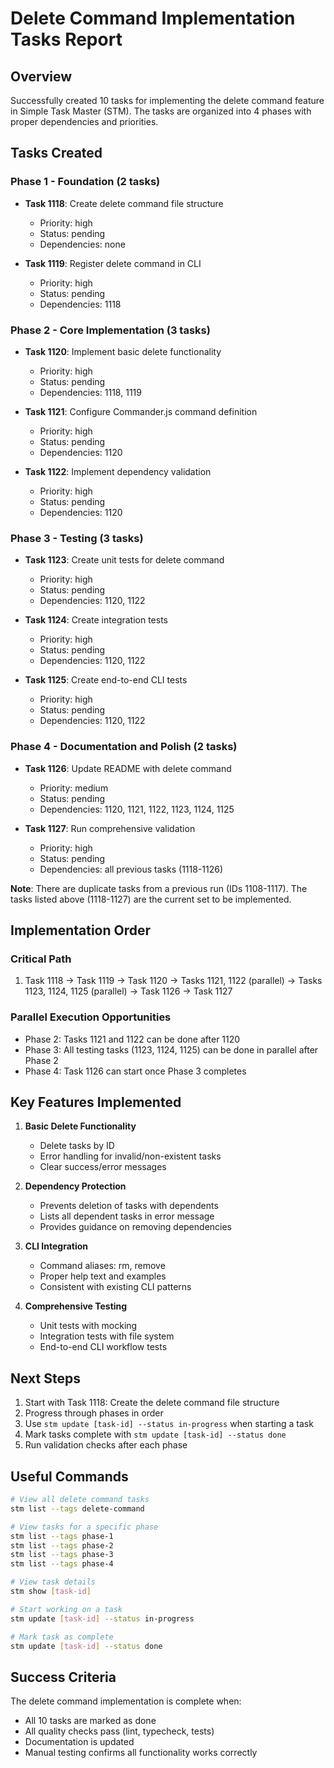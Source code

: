 # Delete Command Implementation Tasks Report

## Overview

Successfully created 10 tasks for implementing the delete command feature in Simple Task Master (STM). The tasks are organized into 4 phases with proper dependencies and priorities.

## Tasks Created

### Phase 1 - Foundation (2 tasks)
- **Task 1118**: Create delete command file structure
  - Priority: high
  - Status: pending
  - Dependencies: none
  
- **Task 1119**: Register delete command in CLI
  - Priority: high
  - Status: pending
  - Dependencies: 1118

### Phase 2 - Core Implementation (3 tasks)
- **Task 1120**: Implement basic delete functionality
  - Priority: high
  - Status: pending
  - Dependencies: 1118, 1119
  
- **Task 1121**: Configure Commander.js command definition
  - Priority: high
  - Status: pending
  - Dependencies: 1120
  
- **Task 1122**: Implement dependency validation
  - Priority: high
  - Status: pending
  - Dependencies: 1120

### Phase 3 - Testing (3 tasks)
- **Task 1123**: Create unit tests for delete command
  - Priority: high
  - Status: pending
  - Dependencies: 1120, 1122
  
- **Task 1124**: Create integration tests
  - Priority: high
  - Status: pending
  - Dependencies: 1120, 1122
  
- **Task 1125**: Create end-to-end CLI tests
  - Priority: high
  - Status: pending
  - Dependencies: 1120, 1122

### Phase 4 - Documentation and Polish (2 tasks)
- **Task 1126**: Update README with delete command
  - Priority: medium
  - Status: pending
  - Dependencies: 1120, 1121, 1122, 1123, 1124, 1125
  
- **Task 1127**: Run comprehensive validation
  - Priority: high
  - Status: pending
  - Dependencies: all previous tasks (1118-1126)

**Note**: There are duplicate tasks from a previous run (IDs 1108-1117). The tasks listed above (1118-1127) are the current set to be implemented.

## Implementation Order

### Critical Path
1. Task 1118 → Task 1119 → Task 1120 → Tasks 1121, 1122 (parallel) → Tasks 1123, 1124, 1125 (parallel) → Task 1126 → Task 1127

### Parallel Execution Opportunities
- Phase 2: Tasks 1121 and 1122 can be done after 1120
- Phase 3: All testing tasks (1123, 1124, 1125) can be done in parallel after Phase 2
- Phase 4: Task 1126 can start once Phase 3 completes

## Key Features Implemented

1. **Basic Delete Functionality**
   - Delete tasks by ID
   - Error handling for invalid/non-existent tasks
   - Clear success/error messages

2. **Dependency Protection**
   - Prevents deletion of tasks with dependents
   - Lists all dependent tasks in error message
   - Provides guidance on removing dependencies

3. **CLI Integration**
   - Command aliases: rm, remove
   - Proper help text and examples
   - Consistent with existing CLI patterns

4. **Comprehensive Testing**
   - Unit tests with mocking
   - Integration tests with file system
   - End-to-end CLI workflow tests

## Next Steps

1. Start with Task 1118: Create the delete command file structure
2. Progress through phases in order
3. Use `stm update [task-id] --status in-progress` when starting a task
4. Mark tasks complete with `stm update [task-id] --status done`
5. Run validation checks after each phase

## Useful Commands

```bash
# View all delete command tasks
stm list --tags delete-command

# View tasks for a specific phase
stm list --tags phase-1
stm list --tags phase-2
stm list --tags phase-3
stm list --tags phase-4

# View task details
stm show [task-id]

# Start working on a task
stm update [task-id] --status in-progress

# Mark task as complete
stm update [task-id] --status done
```

## Success Criteria

The delete command implementation is complete when:
- All 10 tasks are marked as done
- All quality checks pass (lint, typecheck, tests)
- Documentation is updated
- Manual testing confirms all functionality works correctly
